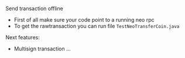 Send transaction offline
* First of all make sure your code point to a running neo rpc
* To get the rawtransaction you can run file `TestNeoTransferCoin.java`

Next features:
* Multisign transaction ...
